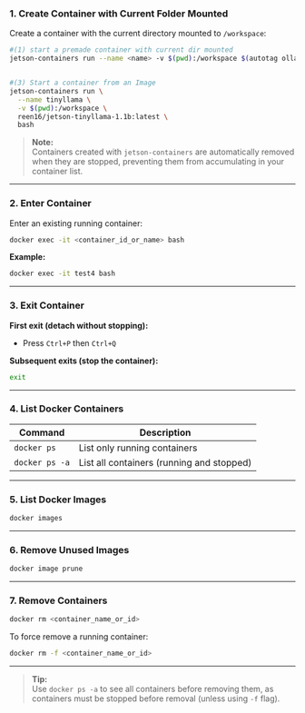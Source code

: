 ### **1. Create Container with Current Folder Mounted**

Create a container with the current directory mounted to `/workspace`:

```bash
#(1) start a premade container with current dir mounted
jetson-containers run --name <name> -v $(pwd):/workspace $(autotag ollama) bash


#(3) Start a container from an Image
jetson-containers run \
  --name tinyllama \
  -v $(pwd):/workspace \
  reen16/jetson-tinyllama-1.1b:latest \
  bash
```

> **Note:**  
> Containers created with `jetson-containers` are automatically removed when they are stopped, preventing them from accumulating in your container list.

---

### **2. Enter Container**

Enter an existing running container:

```bash
docker exec -it <container_id_or_name> bash
```

**Example:**
```bash
docker exec -it test4 bash
```

---

### **3. Exit Container**

**First exit (detach without stopping):**
- Press `Ctrl+P` then `Ctrl+Q`

**Subsequent exits (stop the container):**
```bash
exit
```

---

### **4. List Docker Containers**

|**Command**|**Description**|
|---|---|
|`docker ps`|List only running containers|
|`docker ps -a`|List all containers (running and stopped)|

---

### **5. List Docker Images**

```bash
docker images
```

---

### **6. Remove Unused Images**

```bash
docker image prune
```

---

### **7. Remove Containers**

```bash
docker rm <container_name_or_id>
```

To force remove a running container:

```bash
docker rm -f <container_name_or_id>
```

---

> **Tip:**  
> Use `docker ps -a` to see all containers before removing them, as containers must be stopped before removal (unless using `-f` flag).

